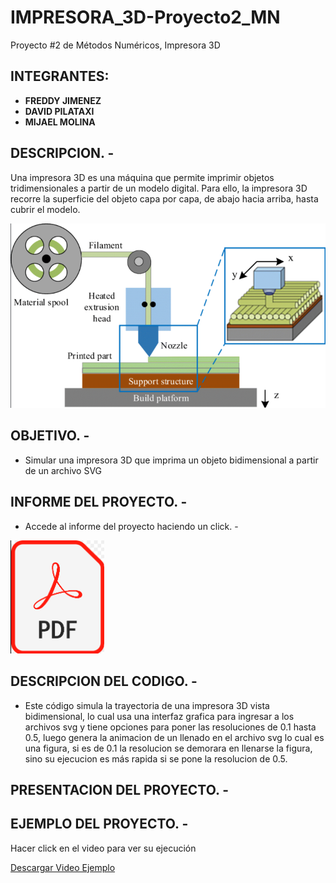 # IMPRESORA_3D-Proyecto2_MN

 Proyecto #2 de Métodos Numéricos, Impresora 3D

## INTEGRANTES: 

- **FREDDY JIMENEZ**
- **DAVID PILATAXI**
- **MIJAEL MOLINA**

## DESCRIPCION. -

Una impresora 3D es una máquina que permite imprimir objetos tridimensionales a partir de un modelo digital. Para ello, la impresora 3D recorre la superficie del objeto capa por capa, de abajo hacia arriba, hasta cubrir el modelo.

![Grafica_De_Impresora_3D](imagen1.png)

## OBJETIVO. -

- Simular una impresora 3D que imprima un objeto bidimensional a partir de un archivo SVG

## INFORME DEL PROYECTO. -

- Accede al informe del proyecto haciendo un click. -

<a href="https://github.com/DavidPilataxi/Impresora3D-Proyecto2MN/blob/main/Informe/Informe.ipynb">
  <img src="imagen2.png" alt="Haz clic para ver el informe" width="150">
</a>

## DESCRIPCION DEL CODIGO. -

- Este código simula la trayectoria de una impresora 3D vista bidimensional, lo cual usa una interfaz grafica para ingresar a los archivos svg y tiene opciones para poner las resoluciones de 0.1 hasta 0.5, luego genera la animacion de un llenado en el archivo svg lo cual es una figura, si es de 0.1 la resolucion se demorara en llenarse la figura, sino su ejecucion es más rapida si se pone la resolucion de 0.5. 

## PRESENTACION DEL PROYECTO. -


## EJEMPLO DEL PROYECTO. -

Hacer click en el video para ver su ejecución

[Descargar Video Ejemplo](https://github.com/DavidPilataxi/Impresora3D-Proyecto2MN/blob/main/Video_Ejemplo.mp4)